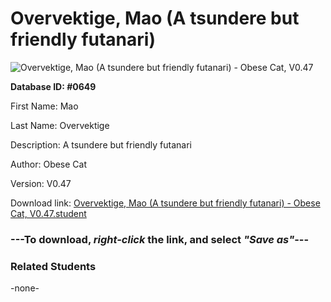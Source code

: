 # Overvektige, Mao (A tsundere but friendly futanari)

<img src="../../Files/Images/Overvektige, Mao (A tsundere but friendly futanari).png" title="Overvektige, Mao (A tsundere but friendly futanari) - Obese Cat, V0.47">

**Database ID: #0649**

First Name: Mao

Last Name: Overvektige

Description: A tsundere but friendly futanari

Author: Obese Cat

Version: V0.47

Download link: <a href="https://raw.githubusercontent.com/Arbiter1223/Daigaku-Gurashi-Custom-Students/master/Files/Student%20Files/Overvektige%2C%20Mao%20(A%20tsundere%20but%20friendly%20futanari)%20-%20Obese%20Cat%2C%20V0.47.student">Overvektige, Mao (A tsundere but friendly futanari) - Obese Cat, V0.47.student</a>

### ---**To download, _right-click_ the link, and select _"Save as"_**---

### Related Students

-none-
